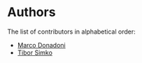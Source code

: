 # Authors

The list of contributors in alphabetical order:

- [Marco Donadoni](https://orcid.org/0000-0003-2922-5505)
- [Tibor Simko](https://orcid.org/0000-0001-7202-5803)
